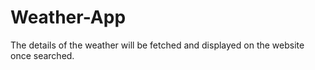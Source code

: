 # Weather-App
The details of the weather will be fetched and displayed on the website once searched. 
